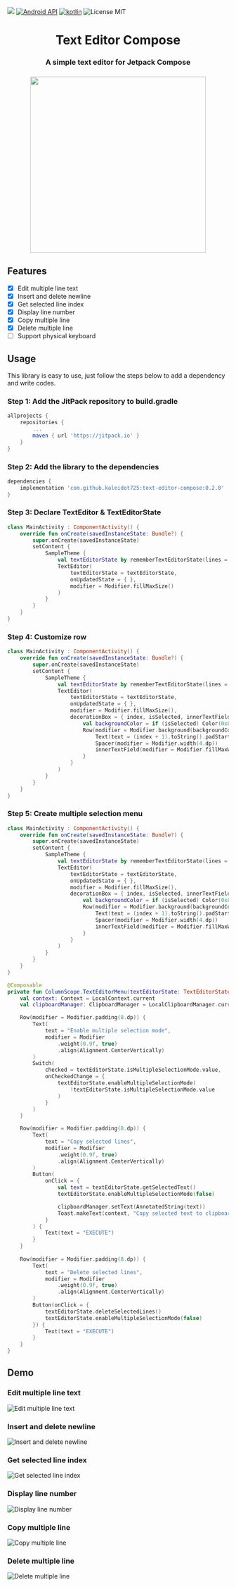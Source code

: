 [![](https://jitpack.io/v/kaleidot725/text-editor-compose.svg)](https://jitpack.io/#kaleidot725/text-editor-compose)
[![Android API](https://img.shields.io/badge/api-24%2B-brightgreen.svg)](https://android-arsenal.com/api?level=24)
[![kotlin](https://img.shields.io/github/languages/top/kaleidot725/text-editor-compose)](https://kotlinlang.org/)
![License MIT](https://img.shields.io/github/license/kaleidot725/text-editor-compose)

<h1 align="center">
    Text Editor Compose
</h1>

<h3 align="center">
    A simple text editor for Jetpack Compose
</h3>

<h3 align="center">
    <img align="center" width=400 src="https://github.com/kaleidot725/text-editor-compose/blob/main/demo.gif">
</h3>

## Features

- [x] Edit multiple line text
- [x] Insert and delete newline
- [x] Get selected line index
- [x] Display line number
- [x] Copy multiple line
- [x] Delete multiple line
- [ ] Support physical keyboard

## Usage

This library is easy to use, just follow the steps below to add a dependency and write codes.

### Step 1: Add the JitPack repository to build.gradle

```groovy
allprojects {
	repositories {
		...
		maven { url 'https://jitpack.io' }
	}
}
```

### Step 2: Add the library to the dependencies

```groovy
dependencies {
	implementation 'com.github.kaleidot725:text-editor-compose:0.2.0'
}
```

### Step 3: Declare TextEditor & TextEditorState

```kotlin
class MainActivity : ComponentActivity() {
    override fun onCreate(savedInstanceState: Bundle?) {
        super.onCreate(savedInstanceState)
        setContent {
            SampleTheme {
                val textEditorState by rememberTextEditorState(lines = DemoText.lines())
                TextEditor(
                    textEditorState = textEditorState, 
                    onUpdatedState = { },              
                    modifier = Modifier.fillMaxSize() 
                )
            }
        }
    }
}
```

### Step 4: Customize row

```kotlin
class MainActivity : ComponentActivity() {
    override fun onCreate(savedInstanceState: Bundle?) {
        super.onCreate(savedInstanceState)
        setContent {
            SampleTheme {
                val textEditorState by rememberTextEditorState(lines = DemoText.lines())
                TextEditor(
                    textEditorState = textEditorState,
                    onUpdatedState = { },
                    modifier = Modifier.fillMaxSize(),
                    decorationBox = { index, isSelected, innerTextField ->
                        val backgroundColor = if (isSelected) Color(0x8000ff00) else Color.White
                        Row(modifier = Modifier.background(backgroundColor)) {
                            Text(text = (index + 1).toString().padStart(3, '0'))
                            Spacer(modifier = Modifier.width(4.dp))
                            innerTextField(modifier = Modifier.fillMaxWidth())
                        }
                    }
                )
            }
        }
    }
}
```

### Step 5: Create multiple selection menu

```kotlin
class MainActivity : ComponentActivity() {
    override fun onCreate(savedInstanceState: Bundle?) {
        super.onCreate(savedInstanceState)
        setContent {
            SampleTheme {
                val textEditorState by rememberTextEditorState(lines = DemoText.lines())
                TextEditor(
                    textEditorState = textEditorState,
                    onUpdatedState = { },
                    modifier = Modifier.fillMaxSize(),
                    decorationBox = { index, isSelected, innerTextField ->
                        val backgroundColor = if (isSelected) Color(0x8000ff00) else Color.White
                        Row(modifier = Modifier.background(backgroundColor)) {
                            Text(text = (index + 1).toString().padStart(3, '0'))
                            Spacer(modifier = Modifier.width(4.dp))
                            innerTextField(modifier = Modifier.fillMaxWidth())
                        }
                    }
                )
            }
        }
    }
}

@Composable
private fun ColumnScope.TextEditorMenu(textEditorState: TextEditorState) {
    val context: Context = LocalContext.current
    val clipboardManager: ClipboardManager = LocalClipboardManager.current

    Row(modifier = Modifier.padding(8.dp)) {
        Text(
            text = "Enable multiple selection mode",
            modifier = Modifier
                .weight(0.9f, true)
                .align(Alignment.CenterVertically)
        )
        Switch(
            checked = textEditorState.isMultipleSelectionMode.value,
            onCheckedChange = {
                textEditorState.enableMultipleSelectionMode(
                    !textEditorState.isMultipleSelectionMode.value
                )
            }
        )
    }

    Row(modifier = Modifier.padding(8.dp)) {
        Text(
            text = "Copy selected lines",
            modifier = Modifier
                .weight(0.9f, true)
                .align(Alignment.CenterVertically)
        )
        Button(
            onClick = {
                val text = textEditorState.getSelectedText()
                textEditorState.enableMultipleSelectionMode(false)

                clipboardManager.setText(AnnotatedString(text))
                Toast.makeText(context, "Copy selected text to clipboard", Toast.LENGTH_SHORT).show()
            }
        ) {
            Text(text = "EXECUTE")
        }
    }
    
    Row(modifier = Modifier.padding(8.dp)) {
        Text(
            text = "Delete selected lines",
            modifier = Modifier
                .weight(0.9f, true)
                .align(Alignment.CenterVertically)
        )
        Button(onClick = {
            textEditorState.deleteSelectedLines()
            textEditorState.enableMultipleSelectionMode(false)
        }) {
            Text(text = "EXECUTE")
        }
    }
}
```

## Demo

### Edit multiple line text

![Edit multiple line text](./docs/1.gif)

### Insert and delete newline

![Insert and delete newline](./docs/2.gif)

### Get selected line index

![Get selected line index](./docs/3.gif)

### Display line number

![Display line number](./docs/4.gif)

### Copy multiple line

![Copy multiple line](./docs/5.gif)

### Delete multiple line

![Delete multiple line](./docs/6.gif)
